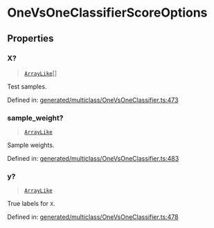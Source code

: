 # OneVsOneClassifierScoreOptions

## Properties

### X?

> [`ArrayLike`](../types/ArrayLike.md)[]

Test samples.

Defined in:  [generated/multiclass/OneVsOneClassifier.ts:473](https://github.com/transitive-bullshit/scikit-learn-ts/blob/122b3c0/packages/sklearn/src/generated/multiclass/OneVsOneClassifier.ts#L473)

### sample\_weight?

> [`ArrayLike`](../types/ArrayLike.md)

Sample weights.

Defined in:  [generated/multiclass/OneVsOneClassifier.ts:483](https://github.com/transitive-bullshit/scikit-learn-ts/blob/122b3c0/packages/sklearn/src/generated/multiclass/OneVsOneClassifier.ts#L483)

### y?

> [`ArrayLike`](../types/ArrayLike.md)

True labels for `X`.

Defined in:  [generated/multiclass/OneVsOneClassifier.ts:478](https://github.com/transitive-bullshit/scikit-learn-ts/blob/122b3c0/packages/sklearn/src/generated/multiclass/OneVsOneClassifier.ts#L478)
